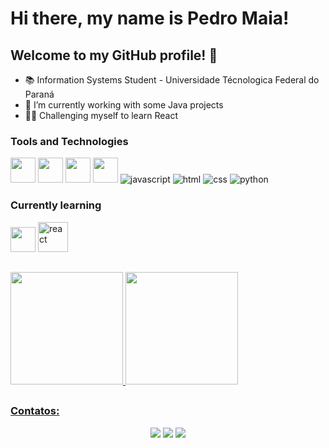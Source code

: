 # Hi there, my name is Pedro Maia!

## Welcome to my GitHub profile! 👋

- 📚 Information Systems Student - Universidade Técnologica Federal do Paraná
- 🔭 I’m currently working with some Java projects
- 👩‍💻 Challenging myself to learn React

### Tools and Technologies

<img src="https://cdn.jsdelivr.net/gh/devicons/devicon/icons/c/c-original.svg" width="40" height="40"/> <img src="https://cdn.jsdelivr.net/gh/devicons/devicon/icons/git/git-original.svg" width="40" height="40"/> <img src="https://cdn.jsdelivr.net/gh/devicons/devicon/icons/java/java-original.svg" width="40" height="40"/> <img src="https://cdn.jsdelivr.net/gh/devicons/devicon/icons/linux/linux-original.svg" width="40" height="40"/> <img src="https://img.icons8.com/color/48/000000/javascript--v1.png" title="javascript" /> <img src="https://img.icons8.com/color/48/000000/html-5--v1.png" title="html" /> <img src="https://img.icons8.com/color/48/000000/css3.png" title="css" /> <img src="https://img.icons8.com/color/48/000000/python--v1.png" title="python" />

### Currently learning

<img src="https://cdn.jsdelivr.net/gh/devicons/devicon/icons/arduino/arduino-original.svg" width="40" height="40"/> <img src="https://cdn.jsdelivr.net/gh/devicons/devicon/icons/react/react-original.svg" style="width: 48px" title="react" />

##
<div>
  <a href="https://github.com/Rylams">
  <img height="180em" src="https://github-readme-stats.vercel.app/api/top-langs/?username=pedrohsmaia&layout=compact&langs_count=7&theme=dracula"/>
  <img height="180em" src="https://github-readme-stats.vercel.app/api?username=pedrohsmaia&show_icons=true&theme=dracula&include_all_commits=true&count_private=true"/>
</div>

##
### Contatos:
<div align="center"> 
  <a href="https://instagram.com/pedro.hsmaia" target="_blank"><img src="https://img.shields.io/badge/-Instagram-%23E4405F?style=for-the-badge&logo=instagram&logoColor=white" target="_blank"></a> 
  <a href = "mailto:pedrohsmaia1@gmail.com"><img src="https://img.shields.io/badge/-Gmail-%23333?style=for-the-badge&logo=gmail&logoColor=white" target="_blank"></a>
  <a href="https://www.linkedin.com/in/pedrohmaia/" target="_blank"><img src="https://img.shields.io/badge/-LinkedIn-%230077B5?style=for-the-badge&logo=linkedin&logoColor=white" target="_blank"></a> 
</div>
